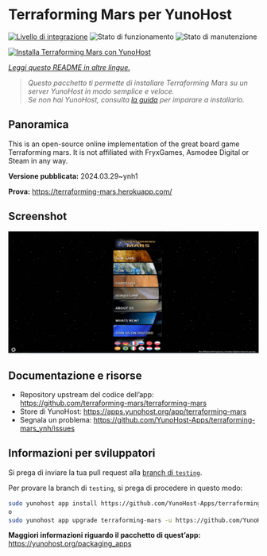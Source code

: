 <!--
N.B.: Questo README è stato automaticamente generato da <https://github.com/YunoHost/apps/tree/master/tools/readme_generator>
NON DEVE essere modificato manualmente.
-->

# Terraforming Mars  per YunoHost

[![Livello di integrazione](https://dash.yunohost.org/integration/terraforming-mars.svg)](https://dash.yunohost.org/appci/app/terraforming-mars) ![Stato di funzionamento](https://ci-apps.yunohost.org/ci/badges/terraforming-mars.status.svg) ![Stato di manutenzione](https://ci-apps.yunohost.org/ci/badges/terraforming-mars.maintain.svg)

[![Installa Terraforming Mars  con YunoHost](https://install-app.yunohost.org/install-with-yunohost.svg)](https://install-app.yunohost.org/?app=terraforming-mars)

*[Leggi questo README in altre lingue.](./ALL_README.md)*

> *Questo pacchetto ti permette di installare Terraforming Mars  su un server YunoHost in modo semplice e veloce.*  
> *Se non hai YunoHost, consulta [la guida](https://yunohost.org/install) per imparare a installarlo.*

## Panoramica

This is an open-source online implementation of the great board game Terraforming mars. It is not affiliated with FryxGames, Asmodee Digital or Steam in any way.


**Versione pubblicata:** 2024.03.29~ynh1

**Prova:** <https://terraforming-mars.herokuapp.com/>

## Screenshot

![Screenshot di Terraforming Mars ](./doc/screenshots/screenshot.png)

## Documentazione e risorse

- Repository upstream del codice dell’app: <https://github.com/terraforming-mars/terraforming-mars>
- Store di YunoHost: <https://apps.yunohost.org/app/terraforming-mars>
- Segnala un problema: <https://github.com/YunoHost-Apps/terraforming-mars_ynh/issues>

## Informazioni per sviluppatori

Si prega di inviare la tua pull request alla [branch di `testing`](https://github.com/YunoHost-Apps/terraforming-mars_ynh/tree/testing).

Per provare la branch di `testing`, si prega di procedere in questo modo:

```bash
sudo yunohost app install https://github.com/YunoHost-Apps/terraforming-mars_ynh/tree/testing --debug
o
sudo yunohost app upgrade terraforming-mars -u https://github.com/YunoHost-Apps/terraforming-mars_ynh/tree/testing --debug
```

**Maggiori informazioni riguardo il pacchetto di quest’app:** <https://yunohost.org/packaging_apps>
